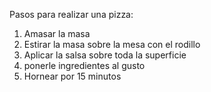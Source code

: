 Pasos para realizar una pizza:
1. Amasar la masa
2. Estirar la masa sobre la mesa con el rodillo
3. Aplicar la salsa sobre toda la superficie
4. ponerle ingredientes al gusto
5. Hornear por 15 minutos

